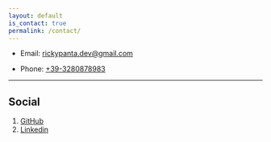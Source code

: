 ```yaml
---
layout: default
is_contact: true
permalink: /contact/ 
---
```


* Email: [rickypanta.dev@gmail.com](mailto:rickypanta.dev@gmail.com)

* Phone: [+39-3280878983](tel:+39-3280878983)

---

## Social

1. [GitHub](https://github.com/Rickypanta0)
2. [Linkedin](https://www.linkedin.com/in/rickypanta)
